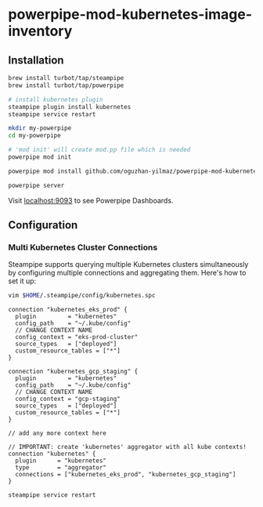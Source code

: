 # powerpipe-mod-kubernetes-image-inventory


<!-- 
.containers
.init_containers
.ephemeral_containers -->



## Installation


```bash
brew install turbot/tap/steampipe
brew install turbot/tap/powerpipe

# install kubernetes plugin
steampipe plugin install kubernetes
steampipe service restart
```


```bash
mkdir my-powerpipe
cd my-powerpipe

# 'mod init' will create mod.pp file which is needed
powerpipe mod init
```


```bash
powerpipe mod install github.com/oguzhan-yilmaz/powerpipe-mod-kubernetes-image-inventory
```

```bash
powerpipe server
```

Visit [localhost:9093](http://localhost:9033/) to see Powerpipe Dashboards.


## Configuration

### Multi Kubernetes Cluster Connections

Steampipe supports querying multiple Kubernetes clusters simultaneously by configuring multiple connections and aggregating them. Here's how to set it up:

```bash
vim $HOME/.steampipe/config/kubernetes.spc
```

```hcl
connection "kubernetes_eks_prod" {
  plugin         = "kubernetes"
  config_path    = "~/.kube/config"
  // CHANGE CONTEXT NAME
  config_context = "eks-prod-cluster" 
  source_types   = ["deployed"]
  custom_resource_tables = ["*"]
}

connection "kubernetes_gcp_staging" {
  plugin         = "kubernetes"
  config_path    = "~/.kube/config"
  // CHANGE CONTEXT NAME
  config_context = "gcp-staging"  
  source_types   = ["deployed"]
  custom_resource_tables = ["*"]
}

// add any more context here

// IMPORTANT: create 'kubernetes' aggregator with all kube contexts!
connection "kubernetes" {
  plugin      = "kubernetes"
  type        = "aggregator"
  connections = ["kubernetes_eks_prod", "kubernetes_gcp_staging"]
}
```

```bash
steampipe service restart
```
